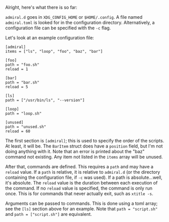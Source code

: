 Alright, here's what there is so far:

`admiral.d` goes in `XDG_CONFIG_HOME` or `$HOME/.config`.
A file named `admiral.toml` is looked for in the configuration directory.
Alternatively, a configuration file can be specified with the `-c` flag.

Let's look at an example configuration file:

````
[admiral]
items = ["ls", "loop", "foo", "baz", "bar"]

[foo]
path = "foo.sh"
reload = 1

[bar]
path = "bar.sh"
reload = 5

[ls]
path = ["/usr/bin/ls", "--version"]

[loop]
path = "loop.sh"

[unused]
path = "unused.sh"
reload = 60
````

The first section is `[admiral]`; this is used to specify the order of the scripts.
At least, it will be. The `BarItem` struct does have a `position` field, but I'm not doing anything with it.
Note that an error is printed about the "baz" command not existing.
Any item not listed in the `items` array will be unused.

After that, commands are defined. This requires a `path` and may have a `reload` value.
If a `path` is relative, it is relative to `admiral.d` (or the directory containing the configuration file, if `-c` was used).
If a path is absolute...well, it's absolute.
The `reload` value is the duration between each execution of the command.
If no `reload` value is specified, the command is only run once. This is for commands
that never actually exit, such as `xtitle -s`.

Arguments can be passed to commands. This is done using a toml array; see the `[ls]` section above for an example.
Note that `path = "script.sh"` and `path = ["script.sh"]` are equivalent.
